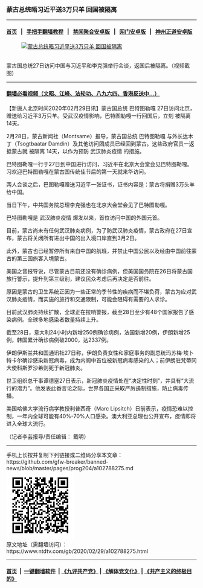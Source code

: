 ### 蒙古总统晤习近平送3万只羊 回国被隔离
------------------------

#### [首页](https://github.com/gfw-breaker/banned-news/blob/master/README.md) &nbsp;&nbsp;|&nbsp;&nbsp; [手把手翻墙教程](https://github.com/gfw-breaker/guides/wiki) &nbsp;&nbsp;|&nbsp;&nbsp; [禁闻聚合安卓版](https://github.com/gfw-breaker/bn-android) &nbsp;&nbsp;|&nbsp;&nbsp; [网门安卓版](https://github.com/oGate2/oGate) &nbsp;&nbsp;|&nbsp;&nbsp; [神州正道安卓版](https://github.com/SzzdOgate/update) 



<div><div class="featured_image">
 <a href="https://i.ntdtv.com/assets/uploads/2020/02/GettyImages-1139447206-600x400-1.jpg" target="_blank">
  <figure>
   <img alt="蒙古总统晤习近平送3万只羊 回国被隔离" src="https://i.ntdtv.com/assets/uploads/2020/02/GettyImages-1139447206-600x400-1-800x450.jpg"/>
  </figure><br/>
 </a>
 <span class="caption">
  蒙古国总统27日访问中国与习近平和李克强举行会谈，返国后被隔离。（视频截图）
 </span>
</div>
</div><hr/>

#### [翻墙必看视频（文昭、江峰、法轮功、八九六四、香港反送中...）](https://github.com/gfw-breaker/banned-news/blob/master/pages/link3.md)

<div><div class="post_content" itemprop="articleBody">
 <p>
  【新唐人北京时间2020年02月29日讯】蒙古国总统
  <ok href="https://www.ntdtv.com/gb/巴特图勒嘎.htm">
   巴特图勒嘎
  </ok>
  27日访问北京，赠送给习近平3万只羊。受武汉疫情影响，巴特图勒嘎一行回国后，立刻
  <ok href="https://www.ntdtv.com/gb/被隔离.htm">
   被隔离
  </ok>
  14天。
 </p>
 <p>
  2月28日，蒙古新闻社（Montsame）报导，蒙古国总统
  <ok href="https://www.ntdtv.com/gb/巴特图勒嘎.htm">
   巴特图勒嘎
  </ok>
  与外长达木丁（Tsogtbaatar Damdin）及其他访问团成员已经回到蒙古。这些政府官员一返抵蒙古就
  <ok href="https://www.ntdtv.com/gb/被隔离.htm">
   被隔离
  </ok>
  14天，以作为预防
  <ok href="https://www.ntdtv.com/gb/442749.htm">
   武汉肺炎疫情
  </ok>
  的措施。
 </p>
 <p>
  巴特图勒嘎一行于27日到中国进行访问，习近平在北京大会堂会见巴特图勒嘎。习欢迎巴特图勒嘎在蒙古国传统佳节后的第一天就来华访问。
 </p>
 <p>
  两人会谈之后，巴图勒嘎赠送习近平一张证书，证书内容是：蒙古将捐赠3万头羊给中国。
 </p>
 <p>
  当日下午，中共国务院总理李克强也在北京大会堂会见了巴特图勒嘎。
 </p>
 <p>
  巴特图勒嘎是
  <ok href="https://www.ntdtv.com/gb/442749.htm">
   武汉肺炎疫情
  </ok>
  爆发以来，首位访问中国的外国元首。
 </p>
 <p>
  目前，蒙古尚未有任何武汉肺炎病例，为了防武汉肺炎疫情，蒙古政府在27日宣布，蒙古将关闭所有进出中国的出入境口岸直到3月2日。
 </p>
 <p>
  此外，蒙古也已经暂停所有来自中国的航班，并禁止中国公民以及经由中国前往蒙古的第三国旅客入境蒙古。
 </p>
 <p>
  美国之音报导说，尽管蒙古目前还没有确诊病例，但美国国务院在26日将蒙古国旅行警示，提升到第三级别，建议民众考虑后再决定是否前往。
 </p>
 <p>
  原因是蒙古的卫生系统正因为一些正常的季节性的疾病而不堪负荷，蒙古为应对武汉肺炎疫情，而实施的旅行和交通限制，可能会阻碍有需要的人求诊。
 </p>
 <p>
  目前武汉肺炎持续扩散，全球正在拉响警报，截至28日至少有48个国家报告了感染病例。全球多地感染者数量持续上升。
 </p>
 <p>
  截至28日，意大利24小时内新增250例确诊病例，法国新增20例，伊朗新增25例，韩国累计确诊病例破2000，达2337例。
 </p>
 <p>
  伊朗伊斯兰共和国通讯社27日称，伊朗负责女性和家庭事务的副总统玛苏梅·埃卜特卡尔确诊感染新冠病毒，成为内阁中首位被新冠病毒感染的人；前伊朗驻梵蒂冈大使科斯罗沙希则死于新冠肺炎。
 </p>
 <p>
  世卫组织总干事谭德塞27日表示，新冠肺炎疫情处在“决定性时刻”，并具有“大流行的潜力”。他发表此番言论之际，世界各国正采取严厉遏制措施，防止病毒传播。
 </p>
 <p>
  美国哈佛大学流行病学教授利普西奇（Marc Lipsitch）日前表示，疫情恐难以控制，一年内全球可能有40%-70%人口感染。澳大利亚总理也公开宣布，疫情即将进入全球大流行。
 </p>
 <p>
  （记者李芸报导/责任编辑： 戴明）
 </p>
 <div class="single_ad">
 </div>
</div>
</div>
<hr/>
手机上长按并复制下列链接或二维码分享本文章：<br/>
https://github.com/gfw-breaker/banned-news/blob/master/pages/prog204/a102788275.md <br/>
<a href='https://github.com/gfw-breaker/banned-news/blob/master/pages/prog204/a102788275.md'><img src='https://github.com/gfw-breaker/banned-news/blob/master/pages/prog204/a102788275.md.png'/></a> <br/>
原文地址（需翻墙访问）：https://www.ntdtv.com/gb/2020/02/29/a102788275.html


------------------------
#### [首页](https://github.com/gfw-breaker/banned-news/blob/master/README.md) &nbsp;|&nbsp; [一键翻墙软件](https://github.com/gfw-breaker/nogfw/blob/master/README.md) &nbsp;| [《九评共产党》](https://github.com/gfw-breaker/9ping.md/blob/master/README.md#九评之一评共产党是什么) | [《解体党文化》](https://github.com/gfw-breaker/jtdwh.md/blob/master/README.md) | [《共产主义的终极目的》](https://github.com/gfw-breaker/gczydzjmd.md/blob/master/README.md)


<img src='http://gfw-breaker.win/banned-news/pages/prog204/a102788275.md' width='0px' height='0px'/>